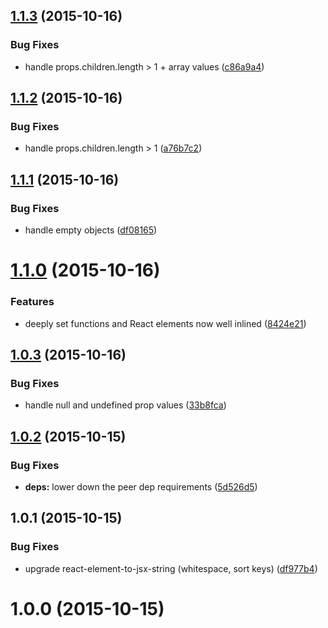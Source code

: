 <a name="1.1.3"></a>
## [1.1.3](https://github.com/algolia/expect-to-equal-jsx/compare/v1.1.2...v1.1.3) (2015-10-16)


### Bug Fixes

* handle props.children.length > 1 + array values ([c86a9a4](https://github.com/algolia/expect-to-equal-jsx/commit/c86a9a4))



<a name="1.1.2"></a>
## [1.1.2](https://github.com/algolia/expect-to-equal-jsx/compare/v1.1.1...v1.1.2) (2015-10-16)


### Bug Fixes

* handle props.children.length > 1 ([a76b7c2](https://github.com/algolia/expect-to-equal-jsx/commit/a76b7c2))



<a name="1.1.1"></a>
## [1.1.1](https://github.com/algolia/expect-to-equal-jsx/compare/v1.1.0...v1.1.1) (2015-10-16)


### Bug Fixes

* handle empty objects ([df08165](https://github.com/algolia/expect-to-equal-jsx/commit/df08165))



<a name="1.1.0"></a>
# [1.1.0](https://github.com/algolia/expect-to-equal-jsx/compare/v1.0.3...v1.1.0) (2015-10-16)


### Features

* deeply set functions and React elements now well inlined ([8424e21](https://github.com/algolia/expect-to-equal-jsx/commit/8424e21))



<a name="1.0.3"></a>
## [1.0.3](https://github.com/algolia/expect-to-equal-jsx/compare/v1.0.2...v1.0.3) (2015-10-16)


### Bug Fixes

* handle null and undefined prop values ([33b8fca](https://github.com/algolia/expect-to-equal-jsx/commit/33b8fca))



<a name="1.0.2"></a>
## [1.0.2](https://github.com/algolia/expect-to-equal-jsx/compare/v1.0.1...v1.0.2) (2015-10-15)


### Bug Fixes

* **deps:** lower down the peer dep requirements ([5d526d5](https://github.com/algolia/expect-to-equal-jsx/commit/5d526d5))



<a name="1.0.1"></a>
## 1.0.1 (2015-10-15)


### Bug Fixes

* upgrade react-element-to-jsx-string (whitespace, sort keys) ([df977b4](https://github.com/algolia/expect-to-equal-jsx/commit/df977b4))



<a name="1.0.0"></a>
# 1.0.0 (2015-10-15)




